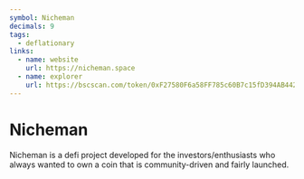 ```yaml
---
symbol: Nicheman
decimals: 9
tags:
  - deflationary
links:
  - name: website
    url: https://nicheman.space
  - name: explorer
    url: https://bscscan.com/token/0xF27580F6a58FF785c60B7c15fD394AB442aAA451
---
```


# Nicheman

Nicheman is a defi project developed for the investors/enthusiasts who always wanted to own a coin that is community-driven and fairly launched.

